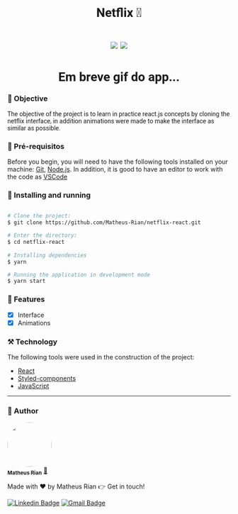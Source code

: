 <h1 style="font-family: roboto;" align='center'>Netflix 🚀</h1>

<h1 style="font-family: roboto;" align='center'>
  <img src='https://img.shields.io/static/v1?label=status&message=Done&color=2E8B57&style=for-the-badge&logo=react'></img>
  <img src='https://img.shields.io/static/v1?label=Version&message=1.0v&color=4169E1&style=for-the-badge&logo=react'></img>
</h1>

<h1 style="font-family: roboto;" align='center'>
  Em breve gif do app...
</h1>

### :pushpin: Objective

<p style="font-family: roboto;">The objective of the project is to learn in practice react.js concepts by cloning the netflix interface, in addition animations were made to make the interface as similar as possible.</p>

### :hammer: Pré-requisitos 

Before you begin, you will need to have the following tools installed on your machine:
[Git](https://git-scm.com), [Node.js](https://nodejs.org/en/). 
In addition, it is good to have an editor to work with the code as [VSCode](https://code.visualstudio.com/)

### :rocket: Installing and running

```bash

# Clone the project:
$ git clone https://github.com/Matheus-Rian/netflix-react.git

# Enter the directory:
$ cd netflix-react
  
# Installing dependencies
$ yarn

# Running the application in development mode
$ yarn start
``` 

### 🏁 Features 

- [X] Interface
- [X] Animations

### ⚒️ Technology

The following tools were used in the construction of the project:

- [React](https://pt-br.reactjs.org/)
- [Styled-components](https://styled-components.com/)
- [JavaScript](https://developer.mozilla.org/pt-BR/docs/Web/JavaScript)

---
### :trident: Author 

<a href="https://www.linkedin.com/in/matheus-rian-19b81a183/">
 <img style="border-radius: 50%;" src="https://avatars0.githubusercontent.com/u/53922139?s=460&u=78916fa8ef722becba440780b3f5756e66507bb7&v=4" width="100px;" alt=""/>
 <br />
 <sub><b>Matheus Rian</b></sub></a> <a href="https://www.linkedin.com/in/matheus-rian-19b81a183/" title="MatheusRian">🚀</a>


Made with ❤️ by Matheus Rian :point_right: Get in touch!

[![Linkedin Badge](https://img.shields.io/badge/-Matheus-blue?style=flat-square&logo=Linkedin&logoColor=white&link=https://www.linkedin.com/in/tgmarinho/)](https://www.linkedin.com/in/matheus-rian-19b81a183/) [![Gmail Badge](https://img.shields.io/badge/-souzamatheusrian@gmail.com-c14438?style=flat-square&logo=Gmail&logoColor=white&link=mailto:souzamatheusrian@gmail.com)](souzamatheusrian@gmail.com)
